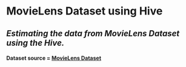 # MovieLens Dataset using Hive
_Estimating the data from MovieLens Dataset using the Hive._
-------
#### Dataset source = [MovieLens Dataset](http://files.grouplens.org/datasets/movielens/ml-latest-small.zip)
